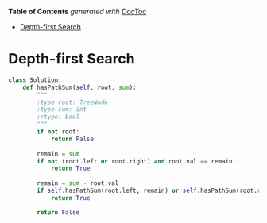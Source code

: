 <!-- START doctoc generated TOC please keep comment here to allow auto update -->
<!-- DON'T EDIT THIS SECTION, INSTEAD RE-RUN doctoc TO UPDATE -->
**Table of Contents**  *generated with [DocToc](https://github.com/thlorenz/doctoc)*

- [Depth-first Search](#depth-first-search)

<!-- END doctoc generated TOC please keep comment here to allow auto update -->

# Depth-first Search

```python
class Solution:
    def hasPathSum(self, root, sum):
        """
        :type root: TreeNode
        :type sum: int
        :rtype: bool
        """
        if not root:
            return False
        
        remain = sum
        if not (root.left or root.right) and root.val == remain:
            return True
            
        remain = sum - root.val
        if self.hasPathSum(root.left, remain) or self.hasPathSum(root.right, remain):
            return True

        return False
```
